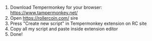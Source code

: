 1. Download Tempermonkey for your browser: https://www.tampermonkey.net/
2. Open https://rollercoin.com/ sire
3. Press "Create new script" in Tempermonkey extension on RC site
4. Copy all my script and paste inside extension editor
5. Done!
